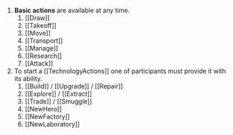 1. **Basic actions** are available at any time.
	1. [[Draw]]
	2. [[Takeoff]]
	3. [[Move]]
	4. [[Transport]]
	5. [[Manage]]
	6. [[Research]]
	7. [[Attack]]
2. To start a [[TechnologyActions]] one of participants must provide it with its ability.
	1. [[Build]] / [[Upgrade]] / [[Repair]]
	2. [[Explore]] / [[Extract]]
	2. [[Trade]] / [[Smuggle]]
	3. [[NewHero]]
	4. [[NewFactory]]
	5. [[NewLaboratory]]
